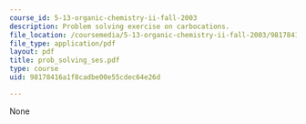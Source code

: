```yaml
---
course_id: 5-13-organic-chemistry-ii-fall-2003
description: Problem solving exercise on carbocations.
file_location: /coursemedia/5-13-organic-chemistry-ii-fall-2003/98178416a1f8cadbe00e55cdec64e26d_prob_solving_ses.pdf
file_type: application/pdf
layout: pdf
title: prob_solving_ses.pdf
type: course
uid: 98178416a1f8cadbe00e55cdec64e26d

---
```

None